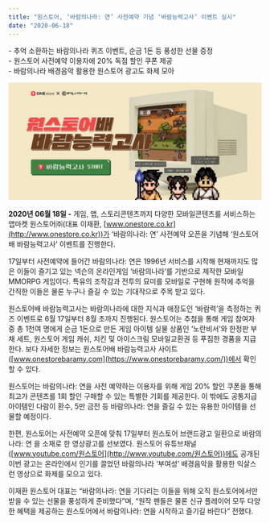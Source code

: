 ```yaml
---
title: "원스토어, ‘바람의나라: 연’ 사전예약 기념 ‘바람능력고사’ 이벤트 실시"
date: "2020-06-18"
---
```


\- 추억 소환하는 바람의나라 퀴즈 이벤트, 순금 1돈 등 풍성한 선물 증정  
\- 원스토어 사전예약 이용자에 20% 독점 할인 쿠폰 제공  
\- 바람의나라 배경음악 활용한 원스토어 광고도 화제 모아

![](images/원스토어-참고자료원스토어-‘바람의나라-연’-이벤트-1024x474.jpg)

**2020년 06월 18일 -** 게임, 앱, 스토리콘텐츠까지 다양한 모바일콘텐츠를 서비스하는 앱마켓 원스토어㈜(대표 이재환, [www.onestore.co.kr](http://www.onestore.co.kr))가 ‘바람의나라: 연’ 사전예약 오픈을 기념해 ‘원스토어배 바람능력고사’ 이벤트를 진행한다.

17일부터 사전예약에 들어간 바람의나라: 연은 1996년 서비스를 시작해 현재까지도 많은 이들이 즐기고 있는 넥슨의 온라인게임 ‘바람의나라’를 기반으로 제작한 모바일 MMORPG 게임이다. 특유의 조작감과 전투의 묘미를 모바일로 구현해 원작에 추억을 간직한 이들은 물론 누구나 즐길 수 있는 기대작으로 주목 받고 있다.

원스토어배 바람능력고사는 바람의나라에 대한 지식과 애정도인 ‘바람력’을 측정하는 퀴즈 이벤트로 6월 17일부터 8월 초까지 진행된다. 원스토어는 추첨을 통해 게임 참여자 중 총 1천여 명에게 순금 1돈으로 만든 게임 아이템 실물 상품인 ‘노란비서’와 한정판 부채 세트, 원스토어 게임 캐쉬, 치킨 및 아이스크림 모바일교환권 등 푸짐한 경품을 지급한다. 보다 자세한 정보는 원스토어배 바람능력고사 사이트([www.onestorebaramy.com](https://www.onestorebaramy.com/))에서 확인할 수 있다.

원스토어는 바람의나라: 연을 사전 예약하는 이용자를 위해 게임 20% 할인 쿠폰을 통해 최고가 콘텐츠를 1회 할인 구매할 수 있는 특별한 기회를 제공한다. 이 밖에도 공통지급 아이템인 다람이 환수, 5만 금전 등 바람의나라: 연을 즐길 수 있는 유용한 아이템을 선물할 예정이다.

한편, 원스토어는 사전예약 오픈에 맞춰 17일부터 원스토어 브랜드광고 일환으로 바람의나라: 연 을 소재로 한 영상광고를 선보였다. 원스토어 유튜브채널([www.youtube.com/원스토어](http://www.youtube.com/원스토어))에도 공개된 이번 광고는 온라인에서 인기를 끌었던 바람의나라 ‘부여성’ 배경음악을 활용한 익살스런 영상으로 화제를 모으고 있다.

이재환 원스토어 대표는 “바람의나라: 연을 기다리는 이들을 위해 오직 원스토어에서만 받을 수 있는 선물을 풍성하게 준비했다”며, “원작 팬들은 물론 신규 플레이어 모두 다양한 혜택을 제공하는 원스토어에서 바람의나라: 연을 시작하고 즐기길 바란다“ 전했다.
